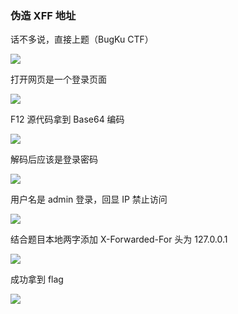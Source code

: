 ### 伪造 XFF 地址

话不多说，直接上题（BugKu CTF）

![](https://pic1.imgdb.cn/item/67b0ac64d0e0a243d4ffb19e.jpg)

打开网页是一个登录页面

![](https://pic1.imgdb.cn/item/67b0ac72d0e0a243d4ffb1a4.jpg)

F12 源代码拿到 Base64 编码

![](https://pic1.imgdb.cn/item/67b0765bd0e0a243d4ffa27c.jpg)

解码后应该是登录密码

![](https://pic1.imgdb.cn/item/67b0ac95d0e0a243d4ffb1b9.jpg)

用户名是 admin 登录，回显 IP 禁止访问

![](https://pic1.imgdb.cn/item/67b0acadd0e0a243d4ffb1c5.jpg)

结合题目本地两字添加 X-Forwarded-For 头为 127.0.0.1

![](https://pic1.imgdb.cn/item/67b0acc9d0e0a243d4ffb1cf.jpg)

成功拿到 flag

![](https://pic1.imgdb.cn/item/67b0acdcd0e0a243d4ffb1d3.jpg)